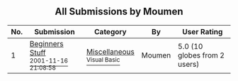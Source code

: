 ﻿<div align="center">

## All Submissions by Moumen

</div>

No.  | Submission | Category | By   | User Rating
---- | ---------- | -------- | ---- | -----------
1 | [Beginners Stuff<br /><sup>2001-11-16 21:08:58</sup>](https://github.com/Planet-Source-Code/moumen-beginners-stuff__1-28932) | [Miscellaneous<br /><sup>Visual Basic</sup>](../ByCategory/miscellaneous__1-1.md) | Moumen | 5.0 (10 globes from 2 users)

